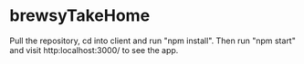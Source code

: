 # brewsyTakeHome

Pull the repository, cd into client and run "npm install". Then run "npm start" and visit http:localhost:3000/ to see the app.
